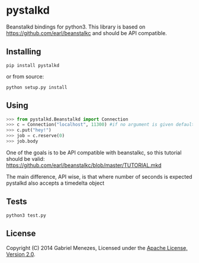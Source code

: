 pystalkd
========

Beanstalkd bindings for python3.
This library is based on https://github.com/earl/beanstalkc and should be API compatible.

Installing
-------
```
pip install pystalkd
```
or from source:
```
python setup.py install
```

Using
------
```python
>>> from pystalkd.Beanstalkd import Connection
>>> c = Connection("localhost", 11300) #if no argument is given default configuration is used
>>> c.put("hey!")
>>> job = c.reserve(0)
>>> job.body
```
One of the goals is to be API compatible with beanstalkc, so this tutorial should be valid: https://github.com/earl/beanstalkc/blob/master/TUTORIAL.mkd

The main difference, API wise, is that where number of seconds is expected pystalkd also accepts a timedelta object



Tests
-------
```
python3 test.py
```

License
-------

Copyright (C) 2014 Gabriel Menezes, Licensed under the [Apache License,
Version 2.0][license].

[license]: http://www.apache.org/licenses/LICENSE-2.0

